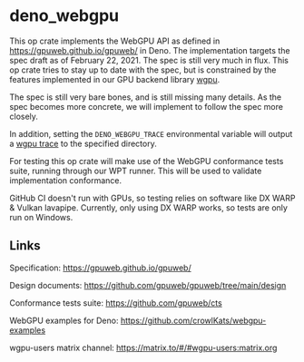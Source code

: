 # deno_webgpu

This op crate implements the WebGPU API as defined in
https://gpuweb.github.io/gpuweb/ in Deno. The implementation targets the spec
draft as of February 22, 2021. The spec is still very much in flux. This op
crate tries to stay up to date with the spec, but is constrained by the features
implemented in our GPU backend library [wgpu](https://github.com/gfx-rs/wgpu).

The spec is still very bare bones, and is still missing many details. As the
spec becomes more concrete, we will implement to follow the spec more closely.

In addition, setting the `DENO_WEBGPU_TRACE` environmental variable will output
a
[wgpu trace](https://github.com/gfx-rs/wgpu/wiki/Debugging-wgpu-Applications#tracing-infrastructure)
to the specified directory.

For testing this op crate will make use of the WebGPU conformance tests suite,
running through our WPT runner. This will be used to validate implementation
conformance.

GitHub CI doesn't run with GPUs, so testing relies on software like DX WARP &
Vulkan lavapipe. Currently, only using DX WARP works, so tests are only run on
Windows.

## Links

Specification: https://gpuweb.github.io/gpuweb/

Design documents: https://github.com/gpuweb/gpuweb/tree/main/design

Conformance tests suite: https://github.com/gpuweb/cts

WebGPU examples for Deno: https://github.com/crowlKats/webgpu-examples

wgpu-users matrix channel: https://matrix.to/#/#wgpu-users:matrix.org
